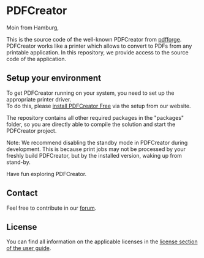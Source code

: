 # PDFCreator

Moin from Hamburg,

This is the source code of the well-known PDFCreator from [pdfforge](https://www.pdfforge.org/).  
PDFCreator works like a printer which allows to convert to PDFs from any printable application.
In this repository, we provide access to the source code of the application.

## Setup your environment

To get PDFCreator running on your system, you need to set up the appropriate printer driver.  
To do this, please [install PDFCreator Free](https://download.pdfforge.org/download/pdfcreator) via the setup from our website.  

The repository contains all other required packages in the "packages" folder,
so you are directly able to compile the solution and start the PDFCreator project.

Note: We recommend disabling the standby mode in PDFCreator during development.
This is because print jobs may not be processed by your freshly build PDFCreator, but by the installed version, waking up from stand-by.

Have fun exploring PDFCreator.

## Contact

Feel free to contribute in our [forum](https://forums.pdfforge.org/).

## License

You can find all information on the applicable licenses in the [license section of the user guide](https://docs.pdfforge.org/pdfcreator/en/pdfcreator/license/).
